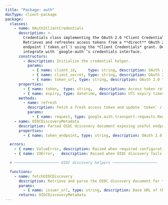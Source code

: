 ```yaml
---
title: "Package: auth"
docType: client-package
package:
  classes:
    - name: OAuth2ClientCredentials
      description: >-
        Credentials class implementing the OAuth 2.0 *Client Credentials* grant.
        Retrieves and refreshes access tokens from a **direct** OAuth 2.0 token
        endpoint (`token_url`) using the *Client Credentials* grant. Designed to
        integrate with `google-auth`’s credentials interface.
      constructors:
        - description: Initialize the credential helper.
          params:
            - { name: client_id,     type: string, description: OAuth 2.0 client identifier }
            - { name: client_secret, type: string, description: OAuth 2.0 client secret }
            - { name: token_url, type: string, description: OAuth 2.0 token endpoint URL }
      properties:
        - { name: token,  type: string,   description: Access token returned by the IdP }
        - { name: expiry, type: datetime, description: UTC expiry timestamp of the current token }
      methods:
        - name: refresh
          description: Fetch a fresh access token and update `token` / `expiry`.
          params:
            - { name: request, type: google.auth.transport.requests.Request, description: Unused transport request object required by google-auth }
    - name: OIDCDiscoveryMetadata
      description: Parsed OIDC discovery document exposing useful endpoints.
      properties:
        - { name: token_endpoint, type: string, description: OAuth 2.0 token endpoint URL advertised by the provider }

  errors:
    - { name: ValueError, description: Raised when required configuration is missing or malformed }
    - { name: IOError,   description: Raised when OIDC discovery fails due to network issues }

  # ──────────────────── OIDC discovery helpers ────────────────────

  functions:
    - name: fetchOIDCDiscovery
      description: Retrieve and parse the OIDC discovery document for the given issuer.
      params:
        - { name: issuer_url, type: string, description: Base URL of the OIDC issuer }
      returns: OIDCDiscoveryMetadata
---
```

